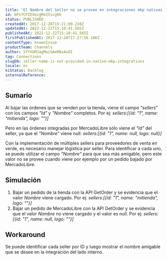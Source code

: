 ```yaml
---
title: 'El Nombre del Seller no se provee en integraciones mkp nativas'
id: bPx7CPZEXecgMe2Sscg6k
status: PUBLISHED
createdAt: 2017-12-28T15:21:09.238Z
updatedAt: 2022-12-22T15:10:41.565Z
publishedAt: 2022-12-22T15:10:41.565Z
firstPublishedAt: 2017-12-28T17:27:56.106Z
contentType: knownIssue
productTeam: Channels
author: 5fYXkMJagMwcSAeMAsAuOI
tag: Connections
slugEN: seller-name-is-not-provided-in-native-mkp-integrations
locale: es
kiStatus: Backlog
internalReference: 
---
```


## Sumario

Al bajar las órdenes que se venden por la tienda, viene el campo *"sellers"* con los campos *"Id"* y *"Nombre"* completos. Por ej: *sellers:[{id: "1", name: "mitienda", logo: ""}]*

Pero en las órdenes integradas por MercadoLibre sólo viene el *"Id"* del seller, ya que el *"Nombre"* viene null: *sellers:[{id: "1", name: null, logo: null}]*

Con la implementación de múltiples sellers para proveedores de venta en verde, es necesario manejar lógistica por seller. Para identificar a cada uno, se puede utilizar el campo *"Nombre"* para que sea más amigable, pero este valor no se provee cuando viene por ejemplo por un pedido bajado por MercadoLibre.

## Simulación

1. Bajar un pedido de la tienda con la API GetOrder y se evidencia que el valor *Nombre* viene cargado. Por ej: *sellers:[{id: "1", name: "mitienda", logo: ""}]*
2. Bajar un pedido de MercadoLibre con la API GetOrder y se evidencia que el valor *Nombre* no viene cargado y el valor es null. Por ej: *sellers:[{id: "1", name: null, logo: ""}]*

## Workaround

Se puede identificar cada seller por ID y luego mostrar el nombre amigable que se desee en la integración del lado interno.

